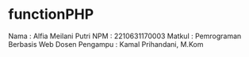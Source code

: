 # functionPHP
Nama   : Alfia Meilani Putri
NPM    : 2210631170003
Matkul : Pemrograman Berbasis Web
Dosen Pengampu : Kamal Prihandani, M.Kom
